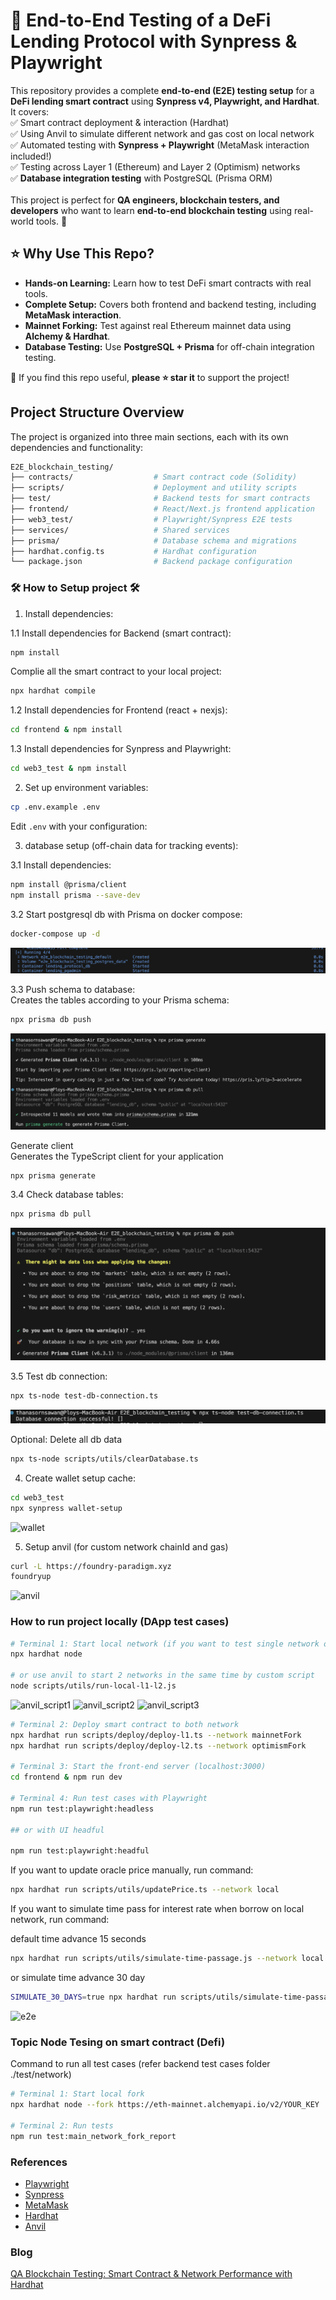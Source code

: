 # 🏦 End-to-End Testing of a DeFi Lending Protocol with Synpress & Playwright

This repository provides a complete **end-to-end (E2E) testing setup** for a **DeFi lending smart contract** using **Synpress v4, Playwright, and Hardhat**. 
<br/>
It covers:
<br/>
✅ Smart contract deployment & interaction (Hardhat)  <br/>
✅ Using Anvil to simulate different network and gas cost on local network <br/>
✅ Automated testing with **Synpress + Playwright** (MetaMask interaction included!)  <br/>
✅ Testing across Layer 1 (Ethereum) and Layer 2 (Optimism) networks  <br/>
✅ **Database integration testing** with PostgreSQL (Prisma ORM)  <br/>
<br/>
This project is perfect for **QA engineers, blockchain testers, and developers** who want to learn **end-to-end blockchain testing** using real-world tools. 🚀 <br/>

## ⭐ Why Use This Repo?
- **Hands-on Learning:** Learn how to test DeFi smart contracts with real tools.
- **Complete Setup:** Covers both frontend and backend testing, including **MetaMask interaction**.
- **Mainnet Forking:** Test against real Ethereum mainnet data using **Alchemy & Hardhat**.
- **Database Testing:** Use **PostgreSQL + Prisma** for off-chain integration testing.

🔹 If you find this repo useful, **please ⭐ star it** to support the project!

## Project Structure Overview
The project is organized into three main sections, each with its own dependencies and functionality:

```sh
E2E_blockchain_testing/
├── contracts/                  # Smart contract code (Solidity)
├── scripts/                    # Deployment and utility scripts
├── test/                       # Backend tests for smart contracts
├── frontend/                   # React/Next.js frontend application
├── web3_test/                  # Playwright/Synpress E2E tests
├── services/                   # Shared services
├── prisma/                     # Database schema and migrations
├── hardhat.config.ts           # Hardhat configuration
└── package.json                # Backend package configuration
```


### 🛠️ How to Setup project 🛠️

1. Install dependencies:

1.1 Install dependencies for Backend (smart contract):
```bash
npm install
```

Complie all the smart contract to your local project:
```bash
npx hardhat compile
```

1.2 Install dependencies for Frontend (react + nexjs):
```bash
cd frontend & npm install
```
1.3 Install dependencies for Synpress and Playwright:
```bash
cd web3_test & npm install
```

2. Set up environment variables:

```bash
cp .env.example .env
```

Edit `.env` with your configuration:

3. database setup (off-chain data for tracking events):<br/>

3.1 Install dependencies:
```sh
npm install @prisma/client
npm install prisma --save-dev
```
3.2 Start postgresql db with Prisma on docker compose:
```sh
docker-compose up -d
```

![db4](https://github.com/Thanasornsawan/E2E_blockchain_testing/blob/main/pictures/db_set4.png?raw=true)

3.3 Push schema to database:<br/>
Creates the tables according to your Prisma schema:

```sh
npx prisma db push
```
![db2](https://github.com/Thanasornsawan/E2E_blockchain_testing/blob/main/pictures/db_set2.png?raw=true)

Generate client<br/>
Generates the TypeScript client for your application
```sh
npx prisma generate
```
3.4 Check database tables:
```sh
npx prisma db pull
```

![db3](https://github.com/Thanasornsawan/E2E_blockchain_testing/blob/main/pictures/db_set3.png?raw=true)

3.5 Test db connection:
```sh
npx ts-node test-db-connection.ts
```

![db1](https://github.com/Thanasornsawan/E2E_blockchain_testing/blob/main/pictures/db_set1.png?raw=true)

Optional: Delete all db data
```sh
npx ts-node scripts/utils/clearDatabase.ts
```

4. Create wallet setup cache:

```bash
cd web3_test
npx synpress wallet-setup
```
![wallet](https://github.com/Thanasornsawan/E2E_blockchain_testing/blob/main/pictures/wallet_setup.gif?raw=true)

5. Setup anvil (for custom network chainId and gas)
```bash
curl -L https://foundry-paradigm.xyz
foundryup
```
![anvil](https://github.com/Thanasornsawan/E2E_blockchain_testing/blob/main/pictures/setup_anvil.png?raw=true)

### How to run project locally (DApp test cases)

```sh
# Terminal 1: Start local network (if you want to test single network on local)
npx hardhat node

# or use anvil to start 2 networks in the same time by custom script
node scripts/utils/run-local-l1-l2.js
```

![anvil_script1](https://github.com/Thanasornsawan/E2E_blockchain_testing/blob/main/pictures/anvil1.png?raw=true)
![anvil_script2](https://github.com/Thanasornsawan/E2E_blockchain_testing/blob/main/pictures/anvil2.png?raw=true)
![anvil_script3](https://github.com/Thanasornsawan/E2E_blockchain_testing/blob/main/pictures/anvil3.png?raw=true)

```sh
# Terminal 2: Deploy smart contract to both network
npx hardhat run scripts/deploy/deploy-l1.ts --network mainnetFork 
npx hardhat run scripts/deploy/deploy-l2.ts --network optimismFork

# Terminal 3: Start the front-end server (localhost:3000)
cd frontend & npm run dev

# Terminal 4: Run test cases with Playwright
npm run test:playwright:headless

## or with UI headful

npm run test:playwright:headful
```

If you want to update oracle price manually, run command:
```sh
npx hardhat run scripts/utils/updatePrice.ts --network local
```

If you want to simulate time pass for interest rate when borrow on local network, run command: <br/>

default time advance 15 seconds
```sh
npx hardhat run scripts/utils/simulate-time-passage.js --network local
```
or simulate time advance 30 day

```sh
SIMULATE_30_DAYS=true npx hardhat run scripts/utils/simulate-time-passage.js --network local
```

![e2e](https://github.com/Thanasornsawan/E2E_blockchain_testing/blob/main/pictures/e2e.gif?raw=true)

### Topic Node Tesing on smart contract (Defi)

Command to run all test cases (refer backend test cases folder ./test/network)
```sh
# Terminal 1: Start local fork
npx hardhat node --fork https://eth-mainnet.alchemyapi.io/v2/YOUR_KEY

# Terminal 2: Run tests
npm run test:main_network_fork_report
```
### References

- [Playwright](https://playwright.dev/)
- [Synpress](https://synpress.io/)
- [MetaMask](https://metamask.io/)
- [Hardhat](https://hardhat.org/docs)
- [Anvil](https://book.getfoundry.sh/reference/anvil/)

### Blog
[QA Blockchain Testing: Smart Contract & Network Performance with Hardhat](https://medium.com/coinmonks/qa-blockchain-testing-smart-contract-network-performance-with-hardhat-d01e99e331e7)